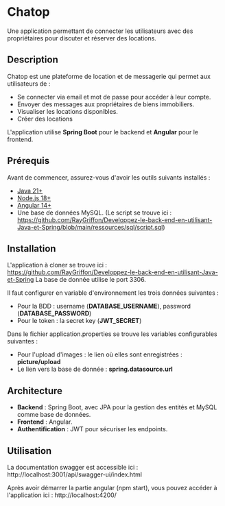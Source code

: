 # Chatop

Une application permettant de connecter les utilisateurs avec des propriétaires pour discuter et réserver des locations.

## Description

Chatop est une plateforme de location et de messagerie qui permet aux utilisateurs de :

- Se connecter via email et mot de passe pour accéder à leur compte.
- Envoyer des messages aux propriétaires de biens immobiliers.
- Visualiser les locations disponibles.
- Créer des locations

L'application utilise **Spring Boot** pour le backend et **Angular** pour le frontend.

## Prérequis

Avant de commencer, assurez-vous d'avoir les outils suivants installés :

- [Java 21+](https://adoptium.net/)
- [Node.js 18+](https://nodejs.org/)
- [Angular 14+](https://angular.io/cli)
- Une base de données MySQL. (Le script se trouve ici : https://github.com/RayGriffon/Developpez-le-back-end-en-utilisant-Java-et-Spring/blob/main/ressources/sql/script.sql)

## Installation

L'application à cloner se trouve ici : https://github.com/RayGriffon/Developpez-le-back-end-en-utilisant-Java-et-Spring
La base de donnée utilise le port 3306.

Il faut configurer en variable d'environnement les trois données suivantes :
- Pour la BDD : username (**DATABASE_USERNAME**), password (**DATABASE_PASSWORD**)
- Pour le token : la secret key (**JWT_SECRET**)

Dans le fichier application.properties se trouve les variables configurables suivantes :
- Pour l'upload d'images : le lien où elles sont enregistrées : **picture/upload**
- Le lien vers la base de donnée : **spring.datasource.url**

## Architecture

- **Backend** : Spring Boot, avec JPA pour la gestion des entités et MySQL comme base de données.
- **Frontend** : Angular.
- **Authentification** : JWT pour sécuriser les endpoints.

## Utilisation

La documentation swagger est accessible ici : http://localhost:3001/api/swagger-ui/index.html

Après avoir démarrer la partie angular (npm start), vous pouvez accéder à l'application ici : http://localhost:4200/
